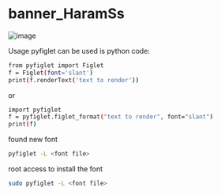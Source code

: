 # banner_HaramSs

![image](https://github.com/user-attachments/assets/c299829c-4c26-433f-8997-e3003be7c247)

Usage
pyfiglet can be used is python code:

```bash
from pyfiglet import Figlet
f = Figlet(font='slant')
print(f.renderText('text to render'))

```
or

```bash
import pyfiglet
f = pyfiglet.figlet_format("text to render", font="slant")
print(f)
```
found new font

```bash
pyfiglet -L <font file>
```

root access to install the font

```bash
sudo pyfiglet -L <font file>
```

